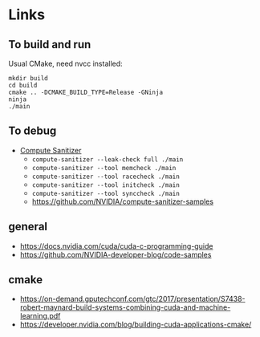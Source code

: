 # Links

## To build and run

Usual CMake, need nvcc installed:

```
mkdir build
cd build
cmake .. -DCMAKE_BUILD_TYPE=Release -GNinja
ninja
./main
```

## To debug

- [Compute Sanitizer](https://docs.nvidia.com/compute-sanitizer/ComputeSanitizer/index.html#using-compute-sanitizer)
  - `compute-sanitizer --leak-check full ./main`
  - `compute-sanitizer --tool memcheck ./main`
  - `compute-sanitizer --tool racecheck ./main`
  - `compute-sanitizer --tool initcheck ./main`
  - `compute-sanitizer --tool synccheck ./main`
  - https://github.com/NVIDIA/compute-sanitizer-samples


## general

- https://docs.nvidia.com/cuda/cuda-c-programming-guide
- https://github.com/NVIDIA-developer-blog/code-samples

## cmake

- https://on-demand.gputechconf.com/gtc/2017/presentation/S7438-robert-maynard-build-systems-combining-cuda-and-machine-learning.pdf
- https://developer.nvidia.com/blog/building-cuda-applications-cmake/
